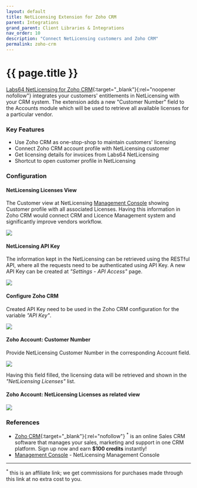 ```yaml
---
layout: default
title: NetLicensing Extension for Zoho CRM
parent: Integrations
grand_parent: Client Libraries & Integrations
nav_order: 10
description: "Connect NetLicensing customers and Zoho CRM"
permalink: zoho-crm
---
```


{{ page.title }}
================

[Labs64 NetLicensing for Zoho CRM](https://marketplace.zoho.com/crm/labs64-netlicensing-extension-for-zoho-crm){:target="_blank"}{:rel="noopener nofollow"} integrates your customers' entitlements in NetLicensing with your CRM system. The extension adds a new "Customer Number" field to the Accounts module which will be used to retrieve all available licenses for a particular vendor.

### Key Features
- Use Zoho CRM as one-stop-shop to maintain customers' licensing
- Connect Zoho CRM account profile with NetLicensing customer
- Get licensing details for invoices from Labs64 NetLicensing
- Shortcut to open customer profile in NetLicensing

### Configuration

#### NetLicensing Licenses View

The Customer view at NetLicensing [Management Console](https://ui.netlicensing.io) showing Customer profile with all associated Licenses.
Having this information in Zoho CRM would connect CRM and Licence Management system and significantly improve vendors workflow.

<a href="assets/images/zoho-screenshot3.png" class="imagelink" data-lightbox="zoho" data-title="NetLicensing Licenses" data-alt="NetLicensing Licenses">
    <img src="assets/images/zoho-screenshot3.png" />
</a>

#### NetLicensing API Key

The information kept in the NetLicensing can be retrieved using the RESTful API, where all the requests need to be authenticated using API Key.
A new API Key can be created at *"Settings - API Access"* page.

<a href="assets/images/zoho-screenshot4.png" class="imagelink" data-lightbox="zoho" data-title="NetLicensing API Key" data-alt="NetLicensing API Key">
    <img src="assets/images/zoho-screenshot4.png" />
</a>

#### Configure Zoho CRM

Created API Key need to be used in the Zoho CRM configuration for the variable *"API Key"*.

<a href="assets/images/zoho-screenshot5.png" class="imagelink" data-lightbox="zoho" data-title="Zoho: Configuration" data-alt="Zoho: Configuration">
    <img src="assets/images/zoho-screenshot5.png" />
</a>

#### Zoho Account: Customer Number

Provide NetLicensing Customer Number in the corresponding Account field.

<a href="assets/images/zoho-screenshot1.png" class="imagelink" data-lightbox="zoho" data-title="Zoho: Customer Number" data-alt="Zoho: Customer Number">
    <img src="assets/images/zoho-screenshot1.png" />
</a>

Having this field filled, the licensing data will be retrieved and shown in the *"NetLicensing Licenses"* list.
#### Zoho Account: NetLicensing Licenses as related view

<a href="assets/images/zoho-screenshot2.png" class="imagelink" data-lightbox="zoho" data-title="Zoho: NetLicensing Licenses (related list)" data-alt="Zoho: NetLicensing Licenses (related list)">
    <img src="assets/images/zoho-screenshot2.png" />
</a>

### References

- [Zoho CRM](https://go.zoho.com/ZLs){:target="_blank"}{:rel="nofollow"} <sup>*</sup> is an online Sales CRM software that manages your sales, marketing and support in one CRM platform. Sign up now and earn **$100 credits** instantly!
- [Management Console](https://ui.netlicensing.io) - NetLicensing Management Console

---

<sup>*</sup> this is an affiliate link; we get commissions for purchases made through this link at no extra cost to you.

